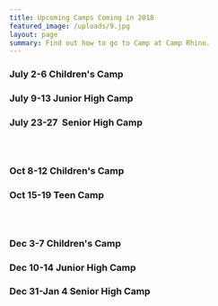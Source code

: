 ```yaml
---
title: Upcoming Camps Coming in 2018
featured_image: /uploads/9.jpg
layout: page
summary: Find out how to go to Camp at Camp Rhino.
---
```



### July 2-6 Children's Camp

### July 9-13 Junior High Camp

### July 23-27 &nbsp;Senior High Camp

### &nbsp;

### Oct 8-12 Children's Camp

### Oct 15-19 Teen Camp

### &nbsp;

### Dec 3-7 Children's Camp

### Dec 10-14 Junior High Camp

### Dec 31-Jan 4 Senior High Camp
